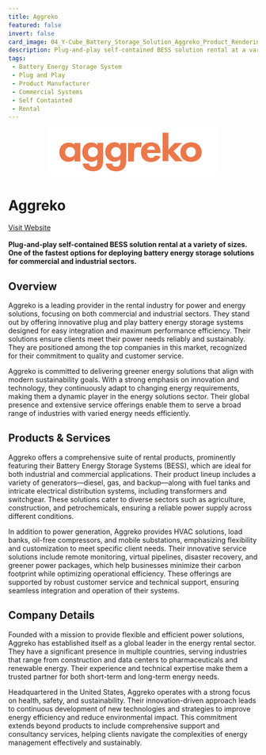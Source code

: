 ```yaml
---
title: Aggreko
featured: false
invert: false
card_image: 04_Y-Cube_Battery_Storage_Solution_Aggreko_Product_Rendering_Perspective.png
description: Plug-and-play self-contained BESS solution rental at a variety of sizes. One of the fastest options for deploying battery energy storage solutions for commercial and industrial sectors.
tags: 
 - Battery Energy Storage System
 - Plug and Play
 - Product Manufacturer
 - Commercial Systems
 - Self Containted
 - Rental
---
```


<div align="center">
<a href="https://www.aggreko.com/en-us/products/energy-storage">
<img src="04_Y-Cube_Battery_Storage_Solution_Aggreko_Product_Rendering_Perspective.png" alt="Logo" style="min-width: 200px; max-width: 600px; height: auto;" >
</a>
</div>

# Aggreko
<a href="https://www.aggreko.com/en-us/products/energy-storage">Visit Website</a>
<br>
<br>
**Plug-and-play self-contained BESS solution rental at a variety of sizes. One of the fastest options for deploying battery energy storage solutions for commercial and industrial sectors.**

## Overview
Aggreko is a leading provider in the rental industry for power and energy solutions, focusing on both commercial and industrial sectors. They stand out by offering innovative plug and play battery energy storage systems designed for easy integration and maximum performance efficiency. Their solutions ensure clients meet their power needs reliably and sustainably. They are positioned among the top companies in this market, recognized for their commitment to quality and customer service.

Aggreko is committed to delivering greener energy solutions that align with modern sustainability goals. With a strong emphasis on innovation and technology, they continuously adapt to changing energy requirements, making them a dynamic player in the energy solutions sector. Their global presence and extensive service offerings enable them to serve a broad range of industries with varied energy needs efficiently.
## Products & Services 
Aggreko offers a comprehensive suite of rental products, prominently featuring their Battery Energy Storage Systems (BESS), which are ideal for both industrial and commercial applications. Their product lineup includes a variety of generators—diesel, gas, and backup—along with fuel tanks and intricate electrical distribution systems, including transformers and switchgear. These solutions cater to diverse sectors such as agriculture, construction, and petrochemicals, ensuring a reliable power supply across different conditions.

In addition to power generation, Aggreko provides HVAC solutions, load banks, oil-free compressors, and mobile substations, emphasizing flexibility and customization to meet specific client needs. Their innovative service solutions include remote monitoring, virtual pipelines, disaster recovery, and greener power packages, which help businesses minimize their carbon footprint while optimizing operational efficiency. These offerings are supported by robust customer service and technical support, ensuring seamless integration and operation of their systems.
## Company Details 
Founded with a mission to provide flexible and efficient power solutions, Aggreko has established itself as a global leader in the energy rental sector. They have a significant presence in multiple countries, serving industries that range from construction and data centers to pharmaceuticals and renewable energy. Their experience and technical expertise make them a trusted partner for both short-term and long-term energy needs.

Headquartered in the United States, Aggreko operates with a strong focus on health, safety, and sustainability. Their innovation-driven approach leads to continuous development of new technologies and strategies to improve energy efficiency and reduce environmental impact. This commitment extends beyond products to include comprehensive support and consultancy services, helping clients navigate the complexities of energy management effectively and sustainably.

